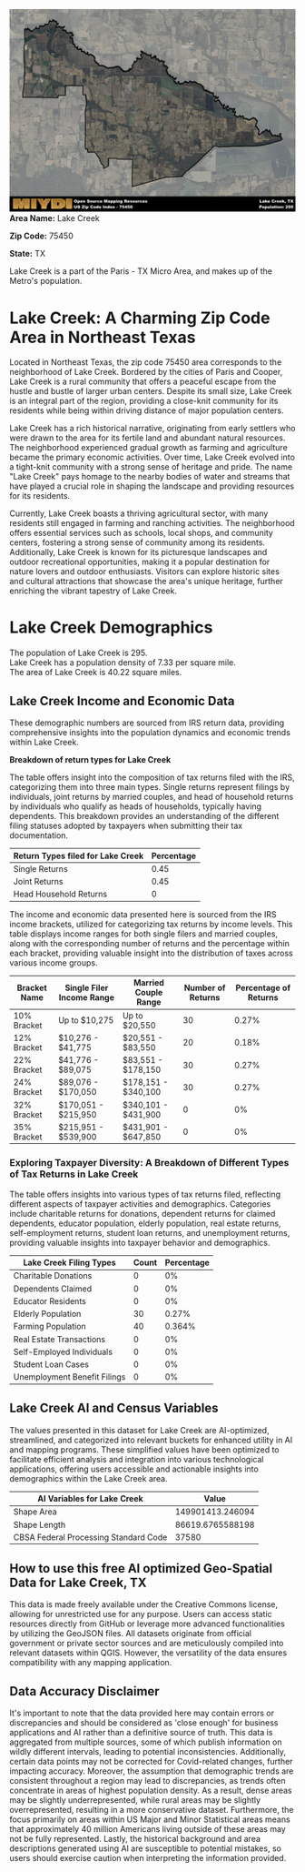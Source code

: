 ![Image Alt Text](../_images/75450.png)
**Area Name:** Lake Creek

**Zip Code:** 75450

**State:** TX

Lake Creek is a part of the Paris - TX Micro Area, and makes up  of the Metro's population.  

# Lake Creek: A Charming Zip Code Area in Northeast Texas

Located in Northeast Texas, the zip code 75450 area corresponds to the neighborhood of Lake Creek. Bordered by the cities of Paris and Cooper, Lake Creek is a rural community that offers a peaceful escape from the hustle and bustle of larger urban centers. Despite its small size, Lake Creek is an integral part of the region, providing a close-knit community for its residents while being within driving distance of major population centers.

Lake Creek has a rich historical narrative, originating from early settlers who were drawn to the area for its fertile land and abundant natural resources. The neighborhood experienced gradual growth as farming and agriculture became the primary economic activities. Over time, Lake Creek evolved into a tight-knit community with a strong sense of heritage and pride. The name "Lake Creek" pays homage to the nearby bodies of water and streams that have played a crucial role in shaping the landscape and providing resources for its residents.

Currently, Lake Creek boasts a thriving agricultural sector, with many residents still engaged in farming and ranching activities. The neighborhood offers essential services such as schools, local shops, and community centers, fostering a strong sense of community among its residents. Additionally, Lake Creek is known for its picturesque landscapes and outdoor recreational opportunities, making it a popular destination for nature lovers and outdoor enthusiasts. Visitors can explore historic sites and cultural attractions that showcase the area's unique heritage, further enriching the vibrant tapestry of Lake Creek.

# Lake Creek Demographics

The population of Lake Creek is 295.  
Lake Creek has a population density of 7.33 per square mile.  
The area of Lake Creek is 40.22 square miles.  

## Lake Creek Income and Economic Data

These demographic numbers are sourced from IRS return data, providing comprehensive insights into the population dynamics and economic trends within Lake Creek.

**Breakdown of return types for Lake Creek**

The table offers insight into the composition of tax returns filed with the IRS, categorizing them into three main types. Single returns represent filings by individuals, joint returns by married couples, and head of household returns by individuals who qualify as heads of households, typically having dependents. This breakdown provides an understanding of the different filing statuses adopted by taxpayers when submitting their tax documentation.

| Return Types filed for Lake Creek                              | Percentage          |
|----------------------------------------------------------|---------------------|
| Single Returns                                            | 0.45 |
| Joint Returns                                             | 0.45 |
| Head Household Returns                                    | 0 |

The income and economic data presented here is sourced from the IRS income brackets, utilized for categorizing tax returns by income levels. This table displays income ranges for both single filers and married couples, along with the corresponding number of returns and the percentage within each bracket, providing valuable insight into the distribution of taxes across various income groups.

| Bracket Name       | Single Filer Income Range | Married Couple Range | Number of Returns | Percentage of Returns |
|--------------------|----------------------------|----------------------|-------------------|-----------------------|
| 10% Bracket        | Up to $10,275              | Up to $20,550        | 30 | 0.27% |
| 12% Bracket        | $10,276 - $41,775          | $20,551 - $83,550    | 20 | 0.18% |
| 22% Bracket        | $41,776 - $89,075          | $83,551 - $178,150   | 30 | 0.27% |
| 24% Bracket        | $89,076 - $170,050         | $178,151 - $340,100  | 30 | 0.27% |
| 32% Bracket        | $170,051 - $215,950        | $340,101 - $431,900  | 0 | 0% |
| 35% Bracket        | $215,951 - $539,900        | $431,901 - $647,850  | 0 | 0% |

### Exploring Taxpayer Diversity: A Breakdown of Different Types of Tax Returns in Lake Creek

The table offers insights into various types of tax returns filed, reflecting different aspects of taxpayer activities and demographics. Categories include charitable returns for donations, dependent returns for claimed dependents, educator population, elderly population, real estate returns, self-employment returns, student loan returns, and unemployment returns, providing valuable insights into taxpayer behavior and demographics.

| Lake Creek Filing Types                    | Count | Percentage |
|--------------------------------------|-------|------------|
| Charitable Donations                 | 0 | 0% |
| Dependents Claimed                   | 0 | 0% |
| Educator Residents                   | 0 | 0% |
| Elderly Population                   | 30 | 0.27% |
| Farming Population                   | 40 | 0.364% |
| Real Estate Transactions             | 0 | 0% |
| Self-Employed Individuals            | 0 | 0% |
| Student Loan Cases                   | 0 | 0% |
| Unemployment Benefit Filings         | 0 | 0% |

## Lake Creek AI and Census Variables

The values presented in this dataset for Lake Creek are AI-optimized, streamlined, and categorized into relevant buckets for enhanced utility in AI and mapping programs. These simplified values have been optimized to facilitate efficient analysis and integration into various technological applications, offering users accessible and actionable insights into demographics within the Lake Creek area.

| AI Variables for Lake Creek | Value |
|-------------|-------|
| Shape Area | 149901413.246094 |
| Shape Length | 86619.6765588198 |
| CBSA Federal Processing Standard Code | 37580 |

## How to use this free AI optimized Geo-Spatial Data for Lake Creek, TX

This data is made freely available under the Creative Commons license, allowing for unrestricted use for any purpose. Users can access static resources directly from GitHub or leverage more advanced functionalities by utilizing the GeoJSON files. All datasets originate from official government or private sector sources and are meticulously compiled into relevant datasets within QGIS. However, the versatility of the data ensures compatibility with any mapping application.

## Data Accuracy Disclaimer
It's important to note that the data provided here may contain errors or discrepancies and should be considered as 'close enough' for business applications and AI rather than a definitive source of truth. This data is aggregated from multiple sources, some of which publish information on wildly different intervals, leading to potential inconsistencies. Additionally, certain data points may not be corrected for Covid-related changes, further impacting accuracy. Moreover, the assumption that demographic trends are consistent throughout a region may lead to discrepancies, as trends often concentrate in areas of highest population density. As a result, dense areas may be slightly underrepresented, while rural areas may be slightly overrepresented, resulting in a more conservative dataset. Furthermore, the focus primarily on areas within US Major and Minor Statistical areas means that approximately 40 million Americans living outside of these areas may not be fully represented. Lastly, the historical background and area descriptions generated using AI are susceptible to potential mistakes, so users should exercise caution when interpreting the information provided.
